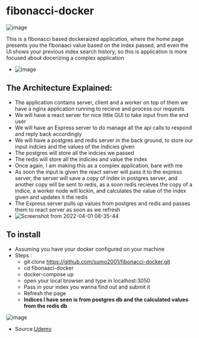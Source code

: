 # fibonacci-docker
![image](https://user-images.githubusercontent.com/51809378/161189642-d4869eba-9bcb-4c96-b1df-717e6d1195e6.png)

This is a fibonacci based dockeraized application, where the home page presents you the fibonaaci value based on the index passed, and even the UI shows your previous index search history, so this is application is more focused about docerizing a complex application

 - ![image](https://user-images.githubusercontent.com/51809378/161189178-9bd514e6-9f80-481a-9065-d28570792ade.png)


## The Architecture Explained:
- The application contains server, client and a worker on top of them we have a nginx application running to recieve and process our requests
- We will have a react server for nice little GUI to take input from the end user
- We will have an Express server to do manage all the api calls to respond and reply back accordingly
- We will have a postgres and redis server in the back ground, to store our input indcies and the values of the indicies given
- The postgres will store all the indcies we passed
- The redis will store all the indicies and value the index
- Once again, I am making this as a complex application, bare with me
- As soon the input is given the react server will pass it to the express server, the server will save a copy of index in postgres server, and another copy will be sent to redis, as a soon redis recieves the copy of a indice, a worker node will kickin, and calculates the value of the index given and updates it the redis
- The Express server pulls up values from postgres and redis and passes them to react server as soon as we refresh
- ![Screenshot from 2022-04-01 08-35-44](https://user-images.githubusercontent.com/51809378/161188966-7cab56de-fd26-45d6-9c44-9d8accdf55c8.png)



## To install
- Assuming you have your docker configured on your machine
- Steps :
   - git clone https://github.com/sumo2001/fibonacci-docker.git
   - cd fibonaaci-docker
   - docker-compose up
   - open your local browser and type in localhost:3050
   - Pass in your index you wanna find out and submit it
   - Refresh the page
   - **Indices I have seen is from postgres db and the calculated values from the redis db**
  
![image](https://user-images.githubusercontent.com/51809378/161122621-ceb0787d-83bb-4b82-93ff-a66f0474bca3.png)
- Source:[Udemy](https://udemy.com/course/docker-and-kubernetes-the-complete-guide/)
